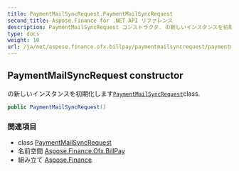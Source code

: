 ```yaml
---
title: PaymentMailSyncRequest.PaymentMailSyncRequest
second_title: Aspose.Finance for .NET API リファレンス
description: PaymentMailSyncRequest コンストラクタ. の新しいインスタンスを初期化しますPaymentMailSyncRequestclass.
type: docs
weight: 10
url: /ja/net/aspose.finance.ofx.billpay/paymentmailsyncrequest/paymentmailsyncrequest/
---
```

## PaymentMailSyncRequest constructor

の新しいインスタンスを初期化します[`PaymentMailSyncRequest`](../)class.

```csharp
public PaymentMailSyncRequest()
```

### 関連項目

* class [PaymentMailSyncRequest](../)
* 名前空間 [Aspose.Finance.Ofx.BillPay](../../paymentmailsyncrequest/)
* 組み立て [Aspose.Finance](../../../)


